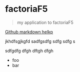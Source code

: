 # factoriaF5

> my application to factoriaF5

[Github markdown helkp](https://guides.github.com/features/mastering-markdown/)

jkhdfsgjkgfd
sadfgsdfg sdfg sdfg s

sdfgdfg dfgh dftgh dfgh

- foo
- bar